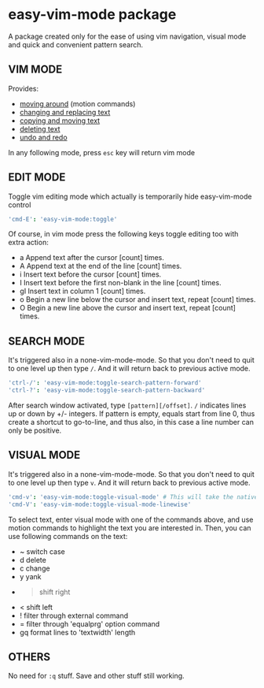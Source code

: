 # easy-vim-mode package #

A package created only for the ease of using vim navigation, visual mode and
quick and convenient pattern search.

## VIM MODE ##

Provides:
- [moving around](http://www.fprintf.net/vimCheatSheet.html#motion) (motion commands)
- [changing and replacing text](http://www.fprintf.net/vimCheatSheet.html#replace)
- [copying and moving text](http://www.fprintf.net/vimCheatSheet.html#move)
- [deleting text](http://www.fprintf.net/vimCheatSheet.html#delete)
- [undo and redo](http://www.fprintf.net/vimCheatSheet.html#undo)

In any following mode, press `esc` key will return vim mode

## EDIT MODE ##

Toggle vim editing mode which actually is temporarily hide easy-vim-mode control

```coffee
'cmd-E': 'easy-vim-mode:toggle'
```

Of course, in vim mode press the following keys toggle editing too with extra action:
- a  Append text after the cursor [count] times.
- A  Append text at the end of the line [count] times.
- i  Insert text before the cursor [count] times.
- I  Insert text before the first non-blank in the line [count] times.
- gI  Insert text in column 1 [count] times.
- o  Begin a new line below the cursor and insert text, repeat [count] times.
- O  Begin a new line above the cursor and insert text, repeat [count] times.

## SEARCH MODE ##

It's triggered also in a none-vim-mode-mode. So that you don't need to quit
to one level up then type `/`. And it will return back to previous active mode.

```coffee
'ctrl-/': 'easy-vim-mode:toggle-search-pattern-forward'
'ctrl-?': 'easy-vim-mode:toggle-search-pattern-backward'
```

After search window activated, type `[pattern][/offset]`. `/` indicates lines up
or down by +/- integers. If pattern is empty, equals start from line 0, thus
create a shortcut to go-to-line, and thus also, in this case a line number can
only be positive.

## VISUAL MODE ##

It's triggered also in a none-vim-mode-mode. So that you don't need to quit
to one level up then type `v`. And it will return back to previous active mode.

```coffee
'cmd-v': 'easy-vim-mode:toggle-visual-mode' # This will take the native mac paste key
'cmd-V': 'easy-vim-mode:toggle-visual-mode-linewise'
```

To select text, enter visual mode with one of the commands above, and use motion
commands to highlight the text you are interested in. Then, you can use following
commands on the text:
- ~  switch case
- d  delete
- c  change
- y  yank
- >  shift right
- <  shift left
- !  filter through external command
- =  filter through 'equalprg' option command
- gq  format lines to 'textwidth' length

## OTHERS ##

No need for `:q` stuff. Save and other stuff still working.
